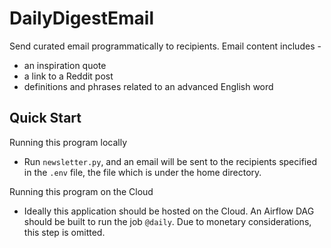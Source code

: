 # DailyDigestEmail

Send curated email programmatically to recipients. Email content includes - 

- an inspiration quote
- a link to a Reddit post
- definitions and phrases related to an advanced English word

## Quick Start

Running this program locally

- Run `newsletter.py`, and an email will be sent to the recipients specified in the `.env` file, the file which is under the home directory.

Running this program on the Cloud

- Ideally this application should be hosted on the Cloud. An Airflow DAG should be built to run the job `@daily`. Due to monetary considerations, this step is omitted.
